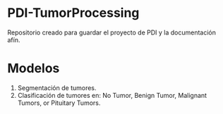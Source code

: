 # PDI-TumorProcessing

Repositorio creado para guardar el proyecto de PDI y la documentación afín.

# Modelos
1. Segmentación de tumores.
2. Clasificación de tumores en: No Tumor, Benign Tumor, Malignant Tumors, or Pituitary Tumors.